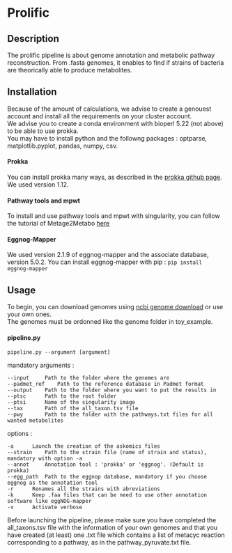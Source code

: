 # Prolific

## Description

The prolific pipeline is about genome annotation and metabolic pathway reconstruction. From .fasta genomes, it enables to find if strains of bacteria are theorically able to produce metabolites.

## Installation

Because of the amount of calculations, we advise to create a genouest account and install all the requirements on your cluster account.  
We advise you to create a conda environment with bioperl 5.22 (not above) to be able to use prokka.  
You may have to install python and the followng packages : optparse, matplotlib.pyplot, pandas, numpy, csv.

#### Prokka
You can install prokka many ways, as described in the [prokka github page](https://github.com/tseemann/prokka). We used version 1.12.

#### Pathway tools and mpwt
To install and use pathway tools and mpwt with singularity, you can follow the tutorial of Metage2Metabo [here](https://metage2metabo.readthedocs.io/en/latest/install.html#installation-with-singularity-e-g-on-a-cluster)

#### Eggnog-Mapper
We used version 2.1.9 of eggnog-mapper and the associate database, version 5.0.2. You can install eggnog-mapper with pip :
`pip install eggnog-mapper`


## Usage

To begin, you can download genomes using [ncbi genome download](https://github.com/kblin/ncbi-genome-download) or use your own ones.  
The genomes must be ordonned like the genome folder in toy_example.  


#### pipeline.py

`pipeline.py --argument [argument]`
	
mandatory arguments :  

	--input		Path to the folder where the genomes are
	--padmet_ref	Path to the reference database in Padmet format
	--output	Path to the folder where you want to put the results in
	--ptsc		Path to the root folder
	--ptsi		Name of the singularity image
	--tax		Path of the all_taxon.tsv file
	--pwy		Path to the folder with the pathways.txt files for all wanted metabolites

options :

	-a		Launch the creation of the askomics files
	--strain	Path to the strain file (name of strain and status), mandatory with option -a
	--annot		Annotation tool : 'prokka' or 'eggnog'. (Default is prokka)
	--egg_path	Path to the eggnop database, mandatory if you choose eggnog as the annotation tool
	-r		Renames all the strains with abreviations
	-k		Keep .faa files that can be need to use other annotation software like eggNOG-mapper
	-v		Activate verbose  

Before launching the pipeline, please make sure you have completed the all_taxons.tsv file with the information of your own genomes and that you have created (at least) one .txt file which contains a list of metacyc reaction corresponding to a pathway, as in the pathway_pyruvate.txt file.
